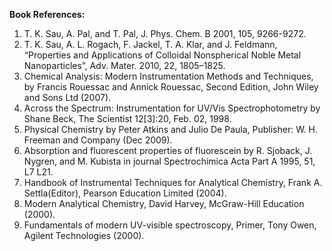 **Book References:**

1. T. K. Sau, A. Pal, and T. Pal, J. Phys. Chem. B 2001, 105, 9266-9272.
2. T. K. Sau, A. L. Rogach, F. Jackel, T. A. Klar, and J. Feldmann, “Properties and Applications of Colloidal Nonspherical Noble Metal Nanoparticles”, Adv. Mater. 2010, 22, 1805–1825.
3. Chemical Analysis: Modern Instrumentation Methods and Techniques, by Francis Rouessac and Annick Rouessac, Second Edition, John Wiley and Sons Ltd (2007).
4. Across the Spectrum: Instrumentation for UV/Vis Spectrophotometry by Shane Beck, The Scientist 12[3]:20, Feb. 02, 1998.
5. Physical Chemistry by Peter Atkins and Julio De Paula, Publisher: W. H. Freeman and Company (Dec 2009).
6. Absorption and fluorescent properties of fluorescein by R. Sjoback, J. Nygren, and M. Kubista in journal Spectrochimica Acta Part A 1995, 51, L7 L21.
7. Handbook of Instrumental Techniques for Analytical Chemistry, Frank A. Settla(Editor), Pearson Education Limited (2004).
8. Modern Analytical Chemistry, David Harvey, McGraw-Hill Education (2000).
9. Fundamentals of modern UV-visible spectroscopy, Primer, Tony Owen, Agilent Technologies (2000).
